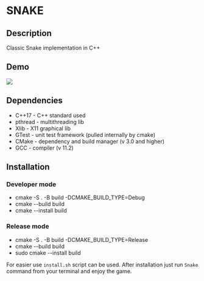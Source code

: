 # SNAKE

## Description
Classic Snake implementation in C++

## Demo

![](./demo.gif)

## Dependencies
- C++17 - C++ standard used
- pthread - multithreading lib 
- Xlib - X11 graphical lib
- GTest - unit test framework (pulled internally by cmake)
- CMake - dependency and build manager (v 3.0 and higher)
- GCC - compiler (v 11.2)

## Installation
### Developer mode
- cmake -S . -B build -DCMAKE_BUILD_TYPE=Debug
- cmake --build build
- cmake --install build

### Release mode
- cmake -S . -B build -DCMAKE_BUILD_TYPE=Release
- cmake --build build
- sudo cmake --install build

For easier use `install.sh` script can be used.
After installation just run `Snake` command from your terminal and enjoy the game.
